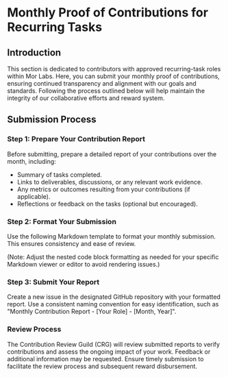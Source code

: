 # Monthly Proof of Contributions for Recurring Tasks

## Introduction

This section is dedicated to contributors with approved recurring-task roles within Mor Labs. Here, you can submit your monthly proof of contributions, ensuring continued transparency and alignment with our goals and standards. Following the process outlined below will help maintain the integrity of our collaborative efforts and reward system.

## Submission Process

### Step 1: Prepare Your Contribution Report

Before submitting, prepare a detailed report of your contributions over the month, including:

- Summary of tasks completed.
- Links to deliverables, discussions, or any relevant work evidence.
- Any metrics or outcomes resulting from your contributions (if applicable).
- Reflections or feedback on the tasks (optional but encouraged).

### Step 2: Format Your Submission

Use the following Markdown template to format your monthly submission. This ensures consistency and ease of review.

(Note: Adjust the nested code block formatting as needed for your specific Markdown viewer or editor to avoid rendering issues.)

### Step 3: Submit Your Report

Create a new issue in the designated GitHub repository with your formatted report. Use a consistent naming convention for easy identification, such as "Monthly Contribution Report - [Your Role] - [Month, Year]".

### Review Process
The Contribution Review Guild (CRG) will review submitted reports to verify contributions and assess the ongoing impact of your work. Feedback or additional information may be requested. Ensure timely submission to facilitate the review process and subsequent reward disbursement.
